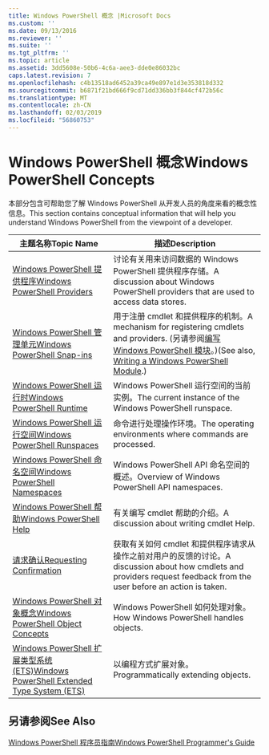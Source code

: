 ```yaml
---
title: Windows PowerShell 概念 |Microsoft Docs
ms.custom: ''
ms.date: 09/13/2016
ms.reviewer: ''
ms.suite: ''
ms.tgt_pltfrm: ''
ms.topic: article
ms.assetid: 3dd5608e-50b6-4c6a-aee3-dde0e86032bc
caps.latest.revision: 7
ms.openlocfilehash: c4b13518ad6452a39ca49e897e1d3e353818d332
ms.sourcegitcommit: b6871f21bd666f9cd71dd336bb3f844cf472b56c
ms.translationtype: MT
ms.contentlocale: zh-CN
ms.lasthandoff: 02/03/2019
ms.locfileid: "56860753"
---
```

# <a name="windows-powershell-concepts"></a><span data-ttu-id="403c2-102">Windows PowerShell 概念</span><span class="sxs-lookup"><span data-stu-id="403c2-102">Windows PowerShell Concepts</span></span>

<span data-ttu-id="403c2-103">本部分包含可帮助您了解 Windows PowerShell 从开发人员的角度来看的概念性信息。</span><span class="sxs-lookup"><span data-stu-id="403c2-103">This section contains conceptual information that will help you understand Windows PowerShell from the viewpoint of a developer.</span></span>

|<span data-ttu-id="403c2-104">主题名称</span><span class="sxs-lookup"><span data-stu-id="403c2-104">Topic Name</span></span>|<span data-ttu-id="403c2-105">描述</span><span class="sxs-lookup"><span data-stu-id="403c2-105">Description</span></span>|
|----------------|-----------------|
|[<span data-ttu-id="403c2-106">Windows PowerShell 提供程序</span><span class="sxs-lookup"><span data-stu-id="403c2-106">Windows PowerShell Providers</span></span>](http://msdn.microsoft.com/en-us/a65c5c75-1131-4ade-90d3-a613dbe620e9)|<span data-ttu-id="403c2-107">讨论有关用来访问数据的 Windows PowerShell 提供程序存储。</span><span class="sxs-lookup"><span data-stu-id="403c2-107">A discussion about Windows PowerShell providers that are used to access data stores.</span></span>|
|[<span data-ttu-id="403c2-108">Windows PowerShell 管理单元</span><span class="sxs-lookup"><span data-stu-id="403c2-108">Windows PowerShell Snap-ins</span></span>](http://msdn.microsoft.com/en-us/20e081a9-522c-48bf-9f21-faaf8cca2e82)|<span data-ttu-id="403c2-109">用于注册 cmdlet 和提供程序的机制。</span><span class="sxs-lookup"><span data-stu-id="403c2-109">A mechanism for registering cmdlets and providers.</span></span> <span data-ttu-id="403c2-110">(另请参阅[编写 Windows PowerShell 模块](../module/writing-a-windows-powershell-module.md)。)</span><span class="sxs-lookup"><span data-stu-id="403c2-110">(See also, [Writing a Windows PowerShell Module](../module/writing-a-windows-powershell-module.md).)</span></span>|
|[<span data-ttu-id="403c2-111">Windows PowerShell 运行时</span><span class="sxs-lookup"><span data-stu-id="403c2-111">Windows PowerShell Runtime</span></span>](http://msdn.microsoft.com/en-us/949f06e8-0224-4cd3-bbad-a0cebbb5dec8)|<span data-ttu-id="403c2-112">Windows PowerShell 运行空间的当前实例。</span><span class="sxs-lookup"><span data-stu-id="403c2-112">The current instance of the Windows PowerShell runspace.</span></span>|
|[<span data-ttu-id="403c2-113">Windows PowerShell 运行空间</span><span class="sxs-lookup"><span data-stu-id="403c2-113">Windows PowerShell Runspaces</span></span>](http://msdn.microsoft.com/en-us/a1582cfe-f06d-4aff-adc6-71f49a860ce9)|<span data-ttu-id="403c2-114">命令进行处理操作环境。</span><span class="sxs-lookup"><span data-stu-id="403c2-114">The operating environments where commands are processed.</span></span>|
|[<span data-ttu-id="403c2-115">Windows PowerShell 命名空间</span><span class="sxs-lookup"><span data-stu-id="403c2-115">Windows PowerShell Namespaces</span></span>](http://msdn.microsoft.com/en-us/04bd2841-e90c-47d2-8a1f-3aeb3df35176)|<span data-ttu-id="403c2-116">Windows PowerShell API 命名空间的概述。</span><span class="sxs-lookup"><span data-stu-id="403c2-116">Overview of Windows PowerShell API namespaces.</span></span>|
|[<span data-ttu-id="403c2-117">Windows PowerShell 帮助</span><span class="sxs-lookup"><span data-stu-id="403c2-117">Windows PowerShell Help</span></span>](http://msdn.microsoft.com/en-us/097b7c1c-a056-4b36-9c86-65b2ee702fc7)|<span data-ttu-id="403c2-118">有关编写 cmdlet 帮助的介绍。</span><span class="sxs-lookup"><span data-stu-id="403c2-118">A discussion about writing cmdlet Help.</span></span>|
|[<span data-ttu-id="403c2-119">请求确认</span><span class="sxs-lookup"><span data-stu-id="403c2-119">Requesting Confirmation</span></span>](../cmdlet/requesting-confirmation-from-cmdlets.md)|<span data-ttu-id="403c2-120">获取有关如何 cmdlet 和提供程序请求从操作之前对用户的反馈的讨论。</span><span class="sxs-lookup"><span data-stu-id="403c2-120">A discussion about how cmdlets and providers request feedback from the user before an action is taken.</span></span>|
|[<span data-ttu-id="403c2-121">Windows PowerShell 对象概念</span><span class="sxs-lookup"><span data-stu-id="403c2-121">Windows PowerShell Object Concepts</span></span>](http://msdn.microsoft.com/en-us/a1449178-b6fd-4ca8-a5e1-d747c2c54181)|<span data-ttu-id="403c2-122">Windows PowerShell 如何处理对象。</span><span class="sxs-lookup"><span data-stu-id="403c2-122">How Windows PowerShell handles objects.</span></span>|
|[<span data-ttu-id="403c2-123">Windows PowerShell 扩展类型系统 (ETS)</span><span class="sxs-lookup"><span data-stu-id="403c2-123">Windows PowerShell Extended Type System (ETS)</span></span>](http://msdn.microsoft.com/en-us/12700631-be23-4e6b-9bf0-81ea0d166353)|<span data-ttu-id="403c2-124">以编程方式扩展对象。</span><span class="sxs-lookup"><span data-stu-id="403c2-124">Programmatically extending objects.</span></span>|

## <a name="see-also"></a><span data-ttu-id="403c2-125">另请参阅</span><span class="sxs-lookup"><span data-stu-id="403c2-125">See Also</span></span>

[<span data-ttu-id="403c2-126">Windows PowerShell 程序员指南</span><span class="sxs-lookup"><span data-stu-id="403c2-126">Windows PowerShell Programmer's Guide</span></span>](./windows-powershell-programmer-s-guide.md)